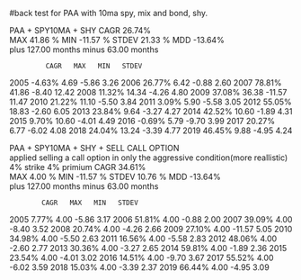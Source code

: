 #back test for PAA with 10ma spy, mix and bond, shy.

PAA + SPY10MA + SHY
CAGR   26.74%   
MAX   41.86   %
MIN   -11.57   %
STDEV   21.33   %
MDD   -13.64%   
plus   127.00   months
minus   63.00   months

             CAGR   MAX   MIN   STDEV
2005   -4.63%   4.69   -5.86   3.26
2006   26.77%   6.42   -0.88   2.60
2007   78.81%   41.86   -8.40   12.42
2008   11.32%   14.34   -4.26   4.80
2009   37.08%   36.38   -11.57   11.47
2010   21.22%   11.10   -5.50   3.84
2011   3.09%   5.90   -5.58   3.05
2012   55.05%   18.83   -2.60   6.05
2013   23.84%   9.64   -3.27   4.27
2014   42.52%   10.60   -1.89   4.31
2015   9.70%   10.60   -4.01   4.49
2016   -0.69%   5.79   -9.70   3.99
2017   20.27%   6.77   -6.02   4.08
2018   24.04%   13.24   -3.39   4.77
2019   46.45%   9.88   -4.95   4.24

PAA + SPY10MA + SHY + SELL CALL OPTION   
applied selling a call option in only the aggressive condition(more reallistic)
4% strike 4% primium
CAGR   34.61%   
MAX   4.00   %
MIN   -11.57   %
STDEV   10.76   %
MDD   -13.64%   
plus   127.00   months
minus   63.00   months

            CAGR   MAX   MIN   STDEV
2005   7.77%   4.00   -5.86   3.17
2006   51.81%   4.00   -0.88   2.00
2007   39.09%   4.00   -8.40   3.52
2008   20.74%   4.00   -4.26   2.66
2009   27.10%   4.00   -11.57   5.05
2010   34.98%   4.00   -5.50   2.63
2011   16.56%   4.00   -5.58   2.83
2012   48.06%   4.00   -2.60   2.77
2013   30.36%   4.00   -3.27   2.65
2014   59.81%   4.00   -1.89   2.36
2015   23.54%   4.00   -4.01   3.02
2016   14.51%   4.00   -9.70   3.67
2017   55.52%   4.00   -6.02   3.59
2018   15.03%   4.00   -3.39   2.37
2019   66.44%   4.00   -4.95   3.09
